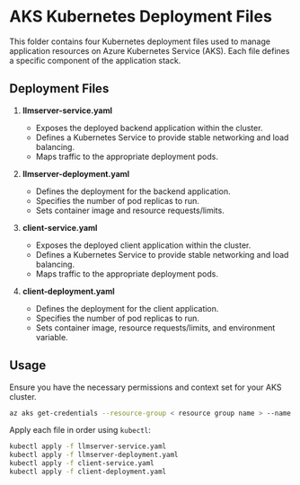 # AKS Kubernetes Deployment Files

This folder contains four Kubernetes deployment files used to manage application resources on Azure Kubernetes Service (AKS). Each file defines a specific component of the application stack.

## Deployment Files

1. **llmserver-service.yaml**
    - Exposes the deployed backend application within the cluster.
    - Defines a Kubernetes Service to provide stable networking and load balancing.
    - Maps traffic to the appropriate deployment pods.

2. **llmserver-deployment.yaml**
    - Defines the deployment for the backend application.
    - Specifies the number of pod replicas to run.
    - Sets container image and resource requests/limits.

3. **client-service.yaml**
    - Exposes the deployed client application within the cluster.
    - Defines a Kubernetes Service to provide stable networking and load balancing.
    - Maps traffic to the appropriate deployment pods.

4. **client-deployment.yaml**
    - Defines the deployment for the client application.
    - Specifies the number of pod replicas to run.
    - Sets container image, resource requests/limits, and environment variable.

## Usage

Ensure you have the necessary permissions and context set for your AKS cluster.

```sh
az aks get-credentials --resource-group < resource group name > --name < aks name > --overwrite-existing
```

Apply each file in order using `kubectl`:

```sh
kubectl apply -f llmserver-service.yaml
kubectl apply -f llmserver-deployment.yaml
kubectl apply -f client-service.yaml
kubectl apply -f client-deployment.yaml
```
